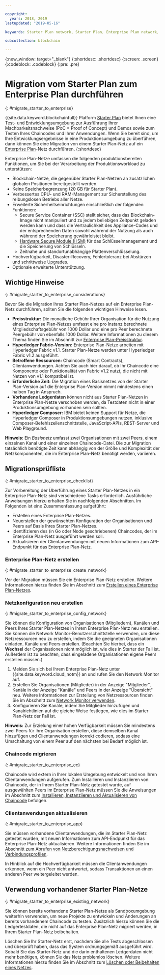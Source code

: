 ```yaml
---

copyright:
  years: 2018, 2019
lastupdated: "2019-05-16"

keywords: Starter Plan network, Starter Plan, Enterprise Plan network, Enterprise Plan, migration

subcollection: blockchain

---
```


{:new_window: target="_blank"}
{:shortdesc: .shortdesc}
{:screen: .screen}
{:codeblock: .codeblock}
{:pre: .pre}

# Migration vom Starter Plan zum Enterprise Plan durchführen
{: #migrate_starter_to_enterprise}

{{site.data.keyword.blockchainfull}} Platform [Starter Plan](/docs/services/blockchain/starter_plan.html#starter-plan-about) bietet Ihnen eine Test- und Entwicklungsumgebung zur Ausführung Ihrer Machbarkeitsnachweise (PoC = Proof of Concept) und Demos sowie zum Testen Ihres Chaincodes und Ihrer Anwendungen. Wenn Sie bereit sind, um Ihre Entwicklungsergebnisse in eine Produktionsumgebung zu überführen, dann können Sie eine Migration von einem Starter Plan-Netz auf ein [Enterprise Plan](/docs/services/blockchain/enterprise_plan.html#enterprise-plan-about)-Netz durchführen.
{:shortdesc}

Enterprise Plan-Netze umfassen die folgenden produktionsbereiten Funktionen, um Sie bei der Verarbeitung der Produktionsworkload zu unterstützen:

- Blockchain-Netze, die gegenüber Starter Plan-Netzen an zusätzlichen globalen Positionen bereitgestellt werden.
- Keine Speicherbegrenzung (20 GB für Starter Plan).
- Verbessertes CPU- und RAM-Management zur Sicherstellung des reibungslosen Betriebs aller Netze.
- Erweiterte Sicherheitseinrichtungen einschließlich der folgenden Funktionen:
  - Secure Service Container (SSC) stellt sicher, dass das Blockchain-Image nicht manipuliert und zu jedem beliebigen Zeitpunkt geladen werden kann und dass die Vertraulichkeit des Appliance-Codes und der entsprechenden Daten sowohl während der Nutzung als auch während der Speicherung gewährleistet bleibt.
  - [Hardware Secure Module (HSM)](/docs/services/blockchain/glossary.html#glossary-hsm) für das Schlüsselmanagement und die Speicherung von Schlüsseln.
  - Zeitnahe und standortunabhängige Plattenverschlüsselung.
- Hochverfügbarkeit, Disaster-Recovery, Fehlertoleranz bei Abstürzen und schrittweise Upgrades.
- Optionale erweiterte Unterstützung.

## Wichtige Hinweise
{: #migrate_starter_to_enterprise_considerations}

Bevor Sie die Migration Ihres Starter Plan-Netzes auf ein Enterprise Plan-Netz durchführen, sollten Sie die folgenden wichtigen Hinweise lesen.

- **Preisstruktur:** Die monatliche Gebühr Ihrer Organisation für die Nutzung eines Enterprise Plan-Netzes umfasst eine pro Instanz berechnete Mitgliedschaftsgebühr von 1000 Dollar und eine pro Peer berechnete Peergebühr von ebenfalls 1000 Dollar. Weitere Informationen zu diesem Thema finden Sie im Abschnitt zur [Enterprise Plan-Preisstruktur](/docs/services/blockchain/howto/pricing.html#ibp-pricing-enterprise-plan).
- **Hyperledger Fabric-Version:** Enterprise Plan-Netze arbeiten mit Hyperledger Fabric v1.1. Starter Plan-Netze werden unter Hyperledger Fabric v1.2 ausgeführt.
- **Betroffene Ressourcen:** Chaincode (Smart Contracts), Clientanwendungen. Achten Sie auch hier darauf, ob Ihr Chaincode eine Komponente oder Funktionalität von Fabric v1.2 nutzt, die nicht mit Netzen von v1.1 kompatibel ist.
- **Erforderliche Zeit:** Die Migration eines Basisnetzes von der Starter Plan-Version auf die Enterprise Plan-Version nimmt mindestens einen halben Tag in Anspruch.
- **Vorhandene Ledgerdaten** können nicht aus Starter Plan-Netzen in Enterprise Plan-Netze verschoben werden, da Testdaten nicht in einer Produktionsumgebung vorhanden sein sollten.
- **Hyperledger Composer:** IBM bietet keinen Support für Netze, die Hyperledger Composer in Produktionsumgebungen nutzen, inklusive Composer-Befehlszeilenschnittstelle, JavaScript-APIs, REST-Server und Web Playground.

**Hinweis:** Ein *Basisnetz* umfasst zwei Organisationen mit zwei Peers, einem einzelnen Kanal und einer einzelnen Chaincode-Datei. Die zur Migration tatsächlich benötigte Zeit kann abhängig von der Größe und Komplexität der Netzkomponenten, die im Enterprise Plan-Netz benötigt werden, variieren.

## Migrationsprüfliste
{: #migrate_starter_to_enterprise_checklist}

Zur Vorbereitung der Überführung eines Starter Plan-Netzes in ein Enterprise Plan-Netz sind verschiedene Tasks erforderlich. Ausführliche Anweisungen hierzu erhalten Sie in nachfolgenden Abschnitten. Im Folgenden ist eine Zusammenfassung aufgeführt:

- Erstellen eines Enterprise Plan-Netzes.
- Neuerstellen der gewünschten Konfiguration der Organisationen und Peers auf Basis Ihres Starter Plan-Netzes.
- Identifizieren des (in Go oder Node geschriebenen) Chaincodes, der im Enterprise Plan-Netz ausgeführt werden soll.
- Aktualisieren der Clientanwendungen mit neuen Informationen zum API-Endpunkt für das Enterprise Plan-Netz.

### Enterprise Plan-Netz erstellen
{: #migrate_starter_to_enterprise_create_network}

Vor der Migration müssen Sie ein Enterprise Plan-Netz erstellen. Weitere Informationen hierzu finden Sie im Abschnitt zum [Erstellen eines Enterprise Plan-Netzes](/docs/services/blockchain/get_start.html#getting-started-with-enterprise-plan-create-network).

### Netzkonfiguration neu erstellen
{: #migrate_starter_to_enterprise_config_network}

Sie können die Konfiguration von Organisationen (Mitgliedern), Kanälen und Peers Ihres Starter Plan-Netzes in Ihrem Enterprise Plan-Netz neu erstellen. Sie können die Network Monitor-Benutzerschnittstelle verwenden, um diese Netzressourcen neu zu erstellen, indem Sie die geeigneten Organisationen einladen, Kanäle und Peers erstellen. (Beachten Sie hierbei, dass ein **Wechsel** der Organisationen nicht möglich ist, wie dies in Starter der Fall ist. Außerdem ist zu beachten, dass eingeladene Organisationen eigene Peers erstellen müssen.)

1. Melden Sie sich bei Ihrem Enterprise Plan-Netz unter {{site.data.keyword.cloud_notm}} an und rufen Sie den Network Monitor auf.
2. Erstellen Sie Organisationen (Mitglieder) in der Anzeige "Mitglieder", Kanäle in der Anzeige "Kanäle" und Peers in der Anzeige "Übersicht" neu. Weitere Informationen zur Erstellung von Netzressourcen finden Sie im Abschnitt zum [Network Monitor verwenden](/docs/services/blockchain/v10_dashboard.html#ibp-dashboard-overview).
3. Konfigurieren Sie Kanäle, indem Sie Mitglieder hinzufügen und Kanalrichtlinien auf die gleiche Weise festlegen, wie dies im Starter Plan-Netz der Fall ist.

**Hinweis:** Zur Erzielung einer hohen Verfügbarkeit müssen Sie mindestens zwei Peers für Ihre Organisation erstellen, diese demselben Kanal hinzufügen und Clientanwendungen korrekt codieren, sodass eine Umschaltung von einem Peer auf den nächsten bei Bedarf möglich ist.

### Chaincode migrieren
{: #migrate_starter_to_enterprise_cc}

Chaincode wird extern in Ihrer lokalen Umgebung entwickelt und von Ihren Clientanwendungen aufgerufen. Zum Installieren und Instanziieren von Chaincode, der in Ihrem Starter Plan-Netz getestet wurde, auf ausgewählten Peers im Enterprise Plan-Netz müssen Sie die Anweisungen im Abschnitt zum [Installieren, Instanziieren und Aktualisieren von Chaincode](/docs/services/blockchain/howto/install_instantiate_chaincode.html#install-instantiate-chaincode-install-cc "Installieren, Instanziieren und Aktualisieren von Chaincode") befolgen.

### Clientanwendungen aktualisieren
{: #migrate_starter_to_enterprise_app}

Sie müssen vorhandene Clientanwendungen, die im Starter Plan-Netz getestet wurden, mit neuen Informationen zum API-Endpunkt für das Enterprise Plan-Netz aktualisieren. Weitere Informationen finden Sie im Abschnitt zum [Abrufen von Netzberechtigungsnachweisen und Verbindungsprofilen](/docs/services/blockchain/get_start.html#getting-started-with-enterprise-plan-retrieve-credentials).

In Hinblick auf die Hochverfügbarkeit müssen die Clientanwendungen erkennen, wenn ein Peer nicht antwortet, sodass Transaktionen an einen anderen Peer weitergeleitet werden.

## Verwendung vorhandener Starter Plan-Netze
{: #migrate_starter_to_enterprise_existing_network}

Sie können bereits vorhandene Starter Plan-Netze als Sandboxumgebung weiterhin verwenden, um neue Projekte zu entwickeln und Änderungen an bereits vorhandenem Chaincode zu testen. Zusätzlich hierzu können Sie die Ledgertestdaten, die nicht auf das Enterprise Plan-Netz migriert werden, in Ihrem Starter Plan-Netz beibehalten.

Löschen Sie Ihr Starter-Netz erst, nachdem Sie alle Tests abgeschlossen und überprüft haben, dass das System ordnungsgemäß ausgeführt wird. Sobald Sie das Starter-Netz und die darin enthaltenen Ledgerdaten nicht mehr benötigen, können Sie das Netz problemlos löschen. Weitere Informationen hierzu finden Sie im Abschnitt zum [Löschen oder Beibehalten eines Netzes](/docs/services/blockchain/get_start_starter_plan.html#getting-started-with-starter-plan-delete-network).
